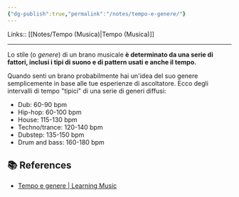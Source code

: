 ```yaml
---
{"dg-publish":true,"permalink":"/notes/tempo-e-genere/"}
---
```


Links:: [[Notes/Tempo (Musica)\|Tempo (Musica)]]

---
Lo stile (o _genere_) di un brano musicale **è determinato da una serie di fattori, inclusi i tipi di suono e di pattern usati e anche il tempo.**

Quando senti un brano probabilmente hai un'idea del suo genere semplicemente in base alle tue esperienze di ascoltatore. Ecco degli intervalli di tempo "tipici" di una serie di generi diffusi:

- Dub: 60-90 bpm
- Hip-hop: 60-100 bpm
- House: 115-130 bpm
- Techno/trance: 120-140 bpm
- Dubstep: 135-150 bpm
- Drum and bass: 160-180 bpm



## 📚 References

- [Tempo e genere | Learning Music](https://learningmusic.ableton.com/it/make-beats/tempo-and-genre.html)

